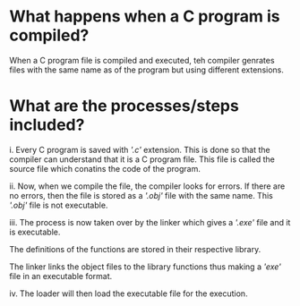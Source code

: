 # What happens when a C program is compiled?

When a C program file is compiled and executed, teh compiler genrates files with the same name as of the program but using different extensions.

# What are the processes/steps included?

i. Every C program is saved with *'.c'* extension. This is done so that the compiler can understand that it is a C program file.
   This file is called the source file which conatins the code of the program.
   
ii. Now, when we compile the file, the compiler looks for errors. If there are no errors, then the file is stored as a *'.obj'* file with the same name.
    This *'.obj'* file is not executable.
    
iii. The process is now taken over by the linker which gives a *'.exe'* file and it is executable.
     
   The definitions of the functions are stored in their respective library.
   
   The linker links the object files to the library functions thus making a *'exe'* file in an executable format.
   
iv. The loader will then load the executable file for the execution.
